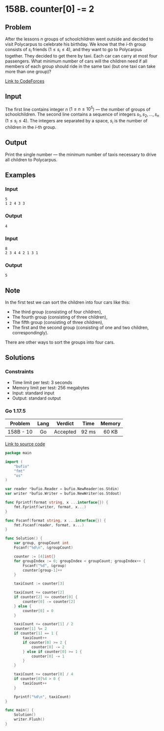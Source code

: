 # 158B. counter[0] -= 2

## Problem

After the lessons $n$ groups of schoolchildren went outside and decided to visit Polycarpus to celebrate his birthday. We know that the $i$-th group consists of $s_i$ friends ($1 \leq s_i \leq 4$), and they want to go to Polycarpus together. They decided to get there by taxi. Each car can carry at most four passengers. What minimum number of cars will the children need if all members of each group should ride in the same taxi (but one taxi can take more than one group)?

[Link to CodeForces](https://codeforces.com/problemset/problem/158/B)

## Input

The first line contains integer $n$ ($1 \leq n \leq 10^5$) — the number of groups of schoolchildren. The second line contains a sequence of integers $s_1$, $s_2$, ..., $s_n$ ($1 \leq s_i \leq 4$). The integers are separated by a space, $s_i$ is the number of children in the $i$-th group.

## Output

Print the single number — the minimum number of taxis necessary to drive all children to Polycarpus.

## Examples

### Input

```
5
1 2 4 3 3
```

### Output

```
4
```

### Input

```
8
2 3 4 4 2 1 3 1
```

### Output

```
5
```

## Note

In the first test we can sort the children into four cars like this:

  - The third group (consisting of four children),
  - The fourth group (consisting of three children),
  - The fifth group (consisting of three children),
  - The first and the second group (consisting of one and two children, correspondingly).

There are other ways to sort the groups into four cars.

## Solutions

### Constraints

  - Time limit per test: 3 seconds
  - Memory limit per test: 256 megabytes
  - Input: standard input
  - Output: standard output

### Go 1.17.5

|  Problem  |    Lang   |  Verdict | Time  | Memory |
|:---------:|:---------:|:--------:|:-----:|:------:|
| 158B - 10 |    Go     | Accepted | 92 ms | 60 KB  |

[Link to source code](solution.go)

```go
package main

import (
	"bufio"
	"fmt"
	"os"
)

var reader *bufio.Reader = bufio.NewReader(os.Stdin)
var writer *bufio.Writer = bufio.NewWriter(os.Stdout)

func Fprintf(format string, x ...interface{}) {
	fmt.Fprintf(writer, format, x...)
}

func Fscanf(format string, x ...interface{}) {
	fmt.Fscanf(reader, format, x...)
}

func Solution() {
	var group, groupCount int
	Fscanf("%d\n", &groupCount)

	counter := [4]int{}
	for groupIndex := 0; groupIndex < groupCount; groupIndex++ {
		Fscanf("%d", &group)
		counter[group-1]++
	}

	taxiCount := counter[3]

	taxiCount += counter[2]
	if counter[2] <= counter[0] {
		counter[0] -= counter[2]
	} else {
		counter[0] = 0
	}

	taxiCount += counter[1] / 2
	counter[1] %= 2
	if counter[1] == 1 {
		taxiCount++
		if counter[0] >= 2 {
			counter[0] -= 2
		} else if counter[0] >= 1 {
			counter[0] -= 1
		}
	}

	taxiCount += counter[0] / 4
	if counter[0]%4 > 0 {
		taxiCount++
	}

	Fprintf("%d\n", taxiCount)
}

func main() {
	Solution()
	writer.Flush()
}
```
